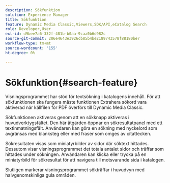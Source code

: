 ```yaml
---
description: Sökfunktion
solution: Experience Manager
title: Sökfunktion
feature: Dynamic Media Classic,Viewers,SDK/API,eCatalog Search
role: Developer,User
exl-id: d9bee7a6-332f-481b-b0aa-9caa0b6d982c
source-git-commit: 206e4643e3926cb85b4be2189743578f88180be7
workflow-type: tm+mt
source-wordcount: '155'
ht-degree: 0%

---
```


# Sökfunktion{#search-feature}

Visningsprogrammet har stöd för textsökning i katalogens innehåll. För att sökfunktionen ska fungera måste funktionen Extrahera sökord vara aktiverad när källfilen för PDF överförs till Dynamic Media Classic.

Sökfunktionen aktiveras genom att en sökknapp aktiveras i huvudverktygsfältet. Den här åtgärden öppnar en sökresultatpanel med ett textinmatningsfält. Användaren kan göra en sökning med nyckelord som avgränsas med blanksteg eller med fraser som omges av citattecken.

Sökresultaten visas som miniatyrbilder av sidor där söktext hittades. Dessutom visar visningsprogrammet det totala antalet sidor och träffar som hittades under sökningen. Användaren kan klicka eller trycka på en miniatyrbild för sökresultat för att navigera till motsvarande sida i katalogen.

Slutligen markerar visningsprogrammet sökträffar i huvudvyn med halvgenomskinliga gula områden.
